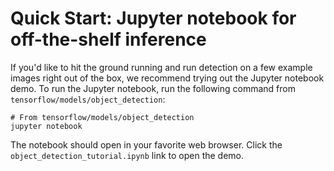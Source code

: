 # Quick Start: Jupyter notebook for off-the-shelf inference

If you'd like to hit the ground running and run detection on a few example
images right out of the box, we recommend trying out the Jupyter notebook demo.
To run the Jupyter notebook, run the following command from
`tensorflow/models/object_detection`:

```
# From tensorflow/models/object_detection
jupyter notebook
```

The notebook should open in your favorite web browser. Click the
`object_detection_tutorial.ipynb` link to open the demo.
